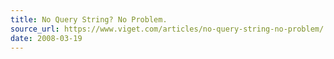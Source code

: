 ```yaml
---
title: No Query String? No Problem.
source_url: https://www.viget.com/articles/no-query-string-no-problem/
date: 2008-03-19
---
```

